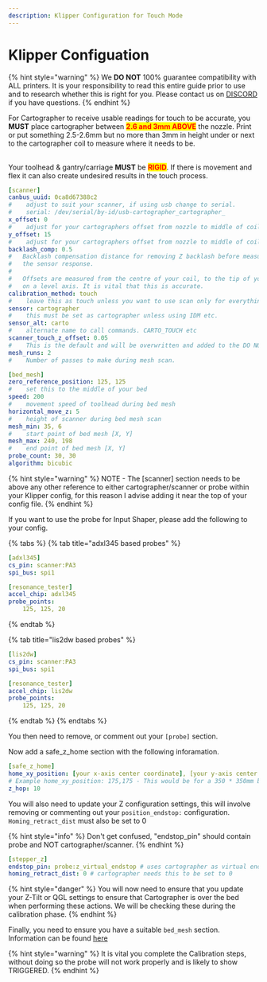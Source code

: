 ```yaml
---
description: Klipper Configuration for Touch Mode
---
```


# Klipper Configuation

{% hint style="warning" %}
We **DO NOT** 100% guarantee compatibility with ALL printers. It is your responsibility to read this entire guide prior to use and to research whether this is right for you. Please contact us on [DISCORD ](https://discord.gg/yzazQMEGS2)if you have questions.
{% endhint %}

For Cartographer to receive usable readings for touch to be accurate, you **MUST** place cartographer between <mark style="color:red;">**2.6 and 3mm ABOVE**</mark> the nozzle. Print or put something 2.5-2.6mm but no more than 3mm in height under or next to the cartographer coil to measure where it needs to be.

\
Your toolhead & gantry/carriage **MUST** be <mark style="color:red;">**RIGID**</mark>. If there is movement and flex it can also create undesired results in the touch process.

```yaml
[scanner]
canbus_uuid: 0ca8d67388c2            
#    adjust to suit your scanner, if using usb change to serial.
#    serial: /dev/serial/by-id/usb-cartographer_cartographer_
x_offset: 0                          
#    adjust for your cartographers offset from nozzle to middle of coil
y_offset: 15                         
#    adjust for your cartographers offset from nozzle to middle of coil
backlash_comp: 0.5
#   Backlash compensation distance for removing Z backlash before measuring
#   the sensor response.
# 
#   Offsets are measured from the centre of your coil, to the tip of your nozzle 
#   on a level axis. It is vital that this is accurate. 
calibration_method: touch
#    leave this as touch unless you want to use scan only for everything. 
sensor: cartographer
#    this must be set as cartographer unless using IDM etc.
sensor_alt: carto
#    alternate name to call commands. CARTO_TOUCH etc
scanner_touch_z_offset: 0.05         
#    This is the default and will be overwritten and added to the DO NOT SAVE area by using UI to save z offset
mesh_runs: 2
#    Number of passes to make during mesh scan.

[bed_mesh]
zero_reference_position: 125, 125    
#    set this to the middle of your bed
speed: 200
#    movement speed of toolhead during bed mesh
horizontal_move_z: 5
#    height of scanner during bed mesh scan
mesh_min: 35, 6
#    start point of bed mesh [X, Y]
mesh_max: 240, 198
#    end point of bed mesh [X, Y]
probe_count: 30, 30
algorithm: bicubic

```

{% hint style="warning" %}
NOTE - The \[scanner] section needs to be above any other reference to either cartographer/scanner or probe within your Klipper config, for this reason I advise adding it near the top of your config file.&#x20;
{% endhint %}

If you want to use the probe for Input Shaper, please add the following to your config.

{% tabs %}
{% tab title="adxl345 based probes" %}
```yaml
[adxl345]
cs_pin: scanner:PA3
spi_bus: spi1

[resonance_tester]
accel_chip: adxl345
probe_points:
    125, 125, 20
```
{% endtab %}

{% tab title="lis2dw based probes" %}
```yaml
[lis2dw]
cs_pin: scanner:PA3
spi_bus: spi1

[resonance_tester]
accel_chip: lis2dw
probe_points:
    125, 125, 20
```
{% endtab %}
{% endtabs %}

You then need to remove, or comment out your `[probe]` section.

Now add a safe\_z\_home section with the following inforamation.

```yaml
[safe_z_home]
home_xy_position: [your x-axis center coordinate], [your y-axis center coordinate]
# Example home_xy_position: 175,175 - This would be for a 350 * 350mm bed. 
z_hop: 10
```

You will also need to update your Z configuration settings, this will involve removing or commenting out your `position_endstop:` configuration. `Homing_retract_dist`  must also be set to 0

{% hint style="info" %}
Don't get confused, "endstop\_pin" should contain probe and NOT cartographer/scanner.
{% endhint %}

```yaml
[stepper_z]
endstop_pin: probe:z_virtual_endstop # uses cartographer as virtual endstop
homing_retract_dist: 0 # cartographer needs this to be set to 0
```

{% hint style="danger" %}
You will now need to ensure that you update your Z-Tilt or QGL settings to ensure that Cartographer is over the bed when performing these actions.  We will be checking these during the calibration phase.&#x20;
{% endhint %}

Finally, you need to ensure you have a suitable `bed_mesh` section. Information can be found [here](https://www.klipper3d.org/Bed\_Mesh.html)

{% hint style="warning" %}
It is vital you complete the Calibration steps, without doing so the probe will not work properly and is likely to show TRIGGERED.&#x20;
{% endhint %}

